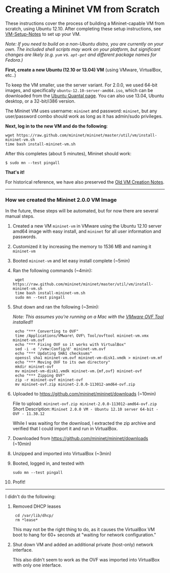 Creating a Mininet VM from Scratch
===================================

These instructions cover the process of building a Mininet-capable VM from scratch, using Ubuntu 12.10. After completing these setup instructions, see [VM-Setup-Notes](VM-Setup-Notes) to set up your VM.

_Note: If you need to build on a non-Ubuntu distro, you are currently on your own. The included shell scripts may work on your platform, but significant changes are likely (e.g. `yum` vs. `apt-get` and different package names for Fedora.)_

**First, create a new Ubuntu (12.10 or 13.04) VM** (using VMware, VirtualBox, etc..) 

To keep the VM smaller, use the server variant.  For 2.0.0, we used 64-bit images, and specifically `ubuntu-12.10-server-amd64.iso`, which can be downloaded from the [Ubuntu Quantal page](http://releases.ubuntu.com/quantal/). You can also use 13.04, Ubuntu desktop, or a 32-bit/i386 version.

The Mininet VM uses username: `mininet` and password: `mininet`, but any user/password combo should work as long as it has admin/sudo privileges.

**Next, log in to the new VM and do the following**:

    wget https://raw.github.com/mininet/mininet/master/util/vm/install-mininet-vm.sh
    time bash install-mininet-vm.sh

After this completes (about 5 minutes), Mininet should work:

    $ sudo mn --test pingall

**That's it!**

For historical reference, we have also preserved the [Old VM Creation Notes](Old-VM-Creation-Notes).


***

### How we created the Mininet 2.0.0 VM Image

In the future, these steps will be automated, but for now there are several manual steps.

1. Created a new VM `mininet-vm` in VMware using the Ubuntu 12.10 server amd64 image with easy install, and `mininet` for all user information and passwords.

2. Customized it by increasing the memory to 1536 MB and naming it `mininet-vm`

3. Booted `mininet-vm` and let easy install complete (~5min)

4. Ran the following commands (~4min):

        wget https://raw.github.com/mininet/mininet/master/util/vm/install-mininet-vm.sh
        time bash install-mininet-vm.sh
        sudo mn --test pingall

6. Shut down and ran the following (~3min):

   *Note: This assumes you're running on a Mac with the
    [VMware OVF Tool](http://www.vmware.com/support/developer/ovf/) installed!!*

        echo "*** Converting to OVF"
        time /Applications/VMware\ OVF\ Tool/ovftool mininet-vm.vmx mininet-vm.ovf
        echo "*** Fixing OVF so it works with VirtualBox" 
        sed -i -e '/vmw:Config/d' mininet-vm.ovf
        echo "*** Updating SHA1 checksums"
        openssl sha1 mininet-vm.ovf mininet-vm-disk1.vmdk > mininet-vm.mf
        echo "*** Moving OVF to its own directory"
        mkdir mininet-ovf
        mv mininet-vm-disk1.vmdk mininet-vm.{mf,ovf} mininet-ovf
        echo "*** Zipping OVF"
        zip -r mininet-ovf mininet-ovf
        mv mininet-ovf.zip mininet-2.0.0-113012-amd64-ovf.zip

7. Uploaded to <https://github.com/mininet/mininet/downloads> (~10min)

   File to upload: `mininet-ovf.zip mininet-2.0.0-113012-amd64-ovf.zip`  
   Short Description: `Mininet 2.0.0 VM - Ubuntu 12.10 server 64-bit - OVF - 11.30.12`  

   While I was waiting for the download, I extracted the zip archive and verified that I could
   import it and run in VirtualBox.

8. Downloaded from <https://github.com/mininet/mininet/downloads> (~10min)

9. Unzipped and imported into VirtualBox (~3min)

10. Booted, logged in, and tested with

        sudo mn --test pingall

11. Profit!

----

I didn't do the following:

1. Removed DHCP leases

        cd /var/lib/dhcp/
        rm *lease*

   This may not be the right thing to do, as it causes the VirtualBox VM boot to hang
   for 60+ seconds at "waiting for network configuration."

2. Shut down VM and added an additional private (host-only) network interface.

   This also didn't seem to work as the OVF was imported into VirtualBox with only one interface.